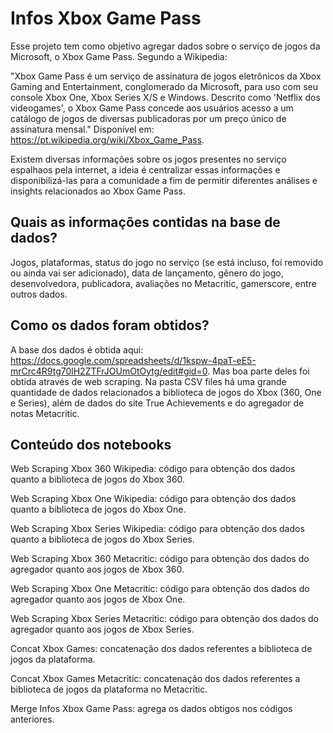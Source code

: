 # Infos Xbox Game Pass

Esse projeto tem como objetivo agregar dados sobre o serviço de jogos da Microsoft, o Xbox Game Pass. Segundo a Wikipedia:

"Xbox Game Pass é um serviço de assinatura de jogos eletrônicos da Xbox Gaming and Entertainment, conglomerado da Microsoft, para uso com seu console Xbox One, 
Xbox Series X/S e Windows. Descrito como 'Netflix dos videogames', o Xbox Game Pass concede aos usuários acesso a um catálogo de jogos de diversas publicadoras
por um preço único de assinatura mensal." Disponível em: https://pt.wikipedia.org/wiki/Xbox_Game_Pass.

Existem diversas informações sobre os jogos presentes no serviço espalhaos pela internet, a ideia é centralizar essas informações e disponibilizá-las para a comunidade
a fim de permitir diferentes análises e insights relacionados ao Xbox Game Pass.

## Quais as informações contidas na base de dados?

Jogos, plataformas, status do jogo no serviço (se está incluso, foi removido ou ainda vai ser adicionado), data de lançamento, gênero do jogo, desenvolvedora, publicadora,
avaliações no Metacritic, gamerscore, entre outros dados.

## Como os dados foram obtidos?

A base dos dados é obtida aqui: https://docs.google.com/spreadsheets/d/1kspw-4paT-eE5-mrCrc4R9tg70lH2ZTFrJOUmOtOytg/edit#gid=0.
Mas boa parte deles foi obtida através de web scraping. Na pasta CSV files há uma grande quantidade de dados relacionados a biblioteca de jogos do Xbox (360, One e Series),
além de dados do site True Achievements e do agregador de notas Metacritic.

## Conteúdo dos notebooks

Web Scraping Xbox 360 Wikipedia: código para obtenção dos dados quanto a biblioteca de jogos do Xbox 360.

Web Scraping Xbox One Wikipedia: código para obtenção dos dados quanto a biblioteca de jogos do Xbox One.

Web Scraping Xbox Series Wikipedia: código para obtenção dos dados quanto a biblioteca de jogos do Xbox Series.

Web Scraping Xbox 360 Metacritic: código para obtenção dos dados do agregador quanto aos jogos de Xbox 360.

Web Scraping Xbox One Metacritic: código para obtenção dos dados do agregador quanto aos jogos de Xbox One.

Web Scraping Xbox Series Metacritic: código para obtenção dos dados do agregador quanto aos jogos de Xbox Series.

Concat Xbox Games: concatenação dos dados referentes a biblioteca de jogos da plataforma.

Concat Xbox Games Metacritic: concatenação dos dados referentes a biblioteca de jogos da plataforma no Metacritic.

Merge Infos Xbox Game Pass: agrega os dados obtigos nos códigos anteriores.
